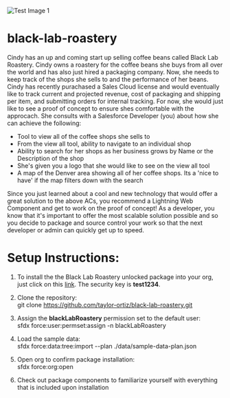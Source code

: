 ![Test Image 1](http://craftbeerpassport-b860.kxcdn.com/wp-content/uploads/2018/10/Black-Lab-Brewing-Logo.png)
# black-lab-roastery

Cindy has an up and coming start up selling coffee beans called Black Lab Roastery. Cindy owns a roastery for the coffee beans she buys from all over the world and has also just hired a packaging company. Now, she needs to keep track of the shops she sells to and the performance of her beans. Cindy has recently purachased a Sales Cloud license and would eventually like to track current and projected revenue, cost of packaging and shipping per item, and submitting orders for internal tracking. For now, she would just like to see a proof of concept to ensure shes comfortable with the approcach. She consults with a Salesforce Developer (you) about how she can achieve the following:<br/>
<ul>
  <li>Tool to view all of the coffee shops she sells to</li>
  <li>From the view all tool, ability to navigate to an individual shop</li>
  <li>Ability to search for her shops as her business grows by Name or the Description of the shop</li>
  <li>She's given you a logo that she would like to see on the view all tool</li>
  <li>A map of the Denver area showing all of her coffee shops. Its a 'nice to have' if the map filters down with the search</li>
</ul>

Since you just learned about a cool and new technology that would offer a great solution to the above ACs, you recommend a Lightning Web Component and get to work on the proof of concept! As a developer, you know that it's important to offer the most scalable solution possible and so you decide to package and source control your work so that the next developer or admin can quickly get up to speed.

# Setup Instructions:

1. To install the the Black Lab Roastery unlocked package into your org, just click on this <a href="https://login.salesforce.com/packaging/installPackage.apexp?p0=04t1I0000036w4yQAA" target="_new">link</a>. The security key is <b>test1234</b>.

2. Clone the repository:<br/>
git clone https://github.com/taylor-ortiz/black-lab-roastery.git

3. Assign the <b>blackLabRoastery</b> permission set to the default user:<br/>
sfdx force:user:permset:assign -n blackLabRoastery

4. Load the sample data:<br/>
sfdx force:data:tree:import --plan ./data/sample-data-plan.json

5. Open org to confirm package installation:<br/>
sfdx force:org:open

6. Check out package components to familiarize yourself with everything that is included upon installation




